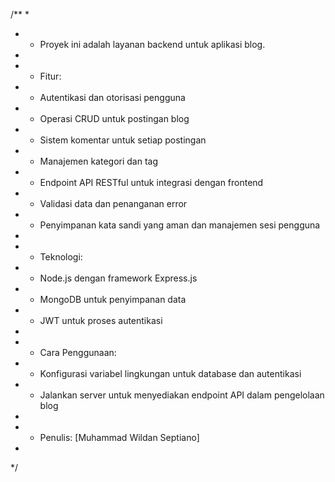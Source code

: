 /**
 * 
 * - Proyek ini adalah layanan backend untuk aplikasi blog.
 * 
 * - Fitur:
 *   - Autentikasi dan otorisasi pengguna
 *   - Operasi CRUD untuk postingan blog
 *   - Sistem komentar untuk setiap postingan
 *   - Manajemen kategori dan tag
 *   - Endpoint API RESTful untuk integrasi dengan frontend
 *   - Validasi data dan penanganan error
 *   - Penyimpanan kata sandi yang aman dan manajemen sesi pengguna
 * 
 * - Teknologi:
 *   - Node.js dengan framework Express.js
 *   - MongoDB untuk penyimpanan data
 *   - JWT untuk proses autentikasi
 * 
 * - Cara Penggunaan:
 *   - Konfigurasi variabel lingkungan untuk database dan autentikasi
 *   - Jalankan server untuk menyediakan endpoint API dalam pengelolaan blog
 * 
 * - Penulis: [Muhammad Wildan Septiano]
 * 
 */
